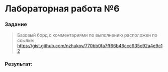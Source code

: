 # Лабораторная работа №6
### Задание
> Базовый борд с комментариями по выполнению расположен по ссылке: https://gist.github.com/nzhukov/770bb0fa7ff66b46ccc935c92a4e9c12
### Результат:
